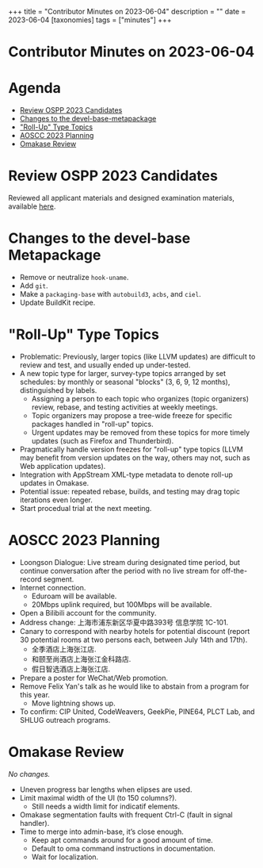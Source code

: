 +++
title = "Contributor Minutes on 2023-06-04"
description = ""
date = 2023-06-04
[taxonomies]
tags = ["minutes"]
+++

Contributor Minutes on 2023-06-04
=================================

Agenda
======

- [Review OSPP 2023 Candidates](#review-ospp-2023-candidates)
- [Changes to the devel-base-metapackage](#changes-to-the-devel-base-metapackage)
- ["Roll-Up" Type Topics](#roll-up-type-topics)
- [AOSCC 2023 Planning](#aoscc-2023-planning)
- [Omakase Review](#omakase-review)

Review OSPP 2023 Candidates
===========================

Reviewed all applicant materials and designed examination materials, available [here](https://repo.aosc.io/aosc-documentation/ospp-2023/).

Changes to the devel-base Metapackage
=====================================

- Remove or neutralize `hook-uname`.
- Add `git`.
- Make a `packaging-base` with `autobuild3`, `acbs`, and `ciel`.
- Update BuildKit recipe.

"Roll-Up" Type Topics
=====================

- Problematic: Previously, larger topics (like LLVM updates) are difficult to review and test, and usually ended up under-tested.
- A new topic type for larger, survey-type topics arranged by set schedules: by monthly or seasonal "blocks" (3, 6, 9, 12 months), distinguished by labels.
    - Assigning a person to each topic who organizes (topic organizers) review, rebase, and testing activities at weekly meetings.
    - Topic organizers may propose a tree-wide freeze for specific packages handled in "roll-up" topics.
    - Urgent updates may be removed from these topics for more timely updates (such as Firefox and Thunderbird).
- Pragmatically handle version freezes for "roll-up" type topics (LLVM may benefit from version updates on the way, others may not, such as Web application updates).
- Integration with AppStream XML-type metadata to denote roll-up updates in Omakase.
- Potential issue: repeated rebase, builds, and testing may drag topic iterations even longer.
- Start procedual trial at the next meeting.

AOSCC 2023 Planning
===================

- Loongson Dialogue: Live stream during designated time period, but continue conversation after the period with no live stream for off-the-record segment.
- Internet connection.
    - Eduroam will be available.
    - 20Mbps uplink required, but 100Mbps will be available.
- Open a Bilibili account for the community.
- Address change: 上海市浦东新区华夏中路393号 信息学院 1C-101.
- Canary to correspond with nearby hotels for potential discount (report 30 potential rooms at two persons each, between July 14th and 17th).
    - 全季酒店上海张江店.
    - 和颐至尚酒店上海张江金科路店.
    - 假日智选酒店上海张江店.
- Prepare a poster for WeChat/Web promotion.
- Remove Felix Yan's talk as he would like to abstain from a program for this year.
    - Move lightning shows up.
- To confirm: CIP United, CodeWeavers, GeekPie, PINE64, PLCT Lab, and SHLUG outreach programs.

Omakase Review
==============

*No changes.*

- Uneven progress bar lengths when elipses are used.
- Limit maximal width of the UI (to 150 columns?).
    - Still needs a width limit for indicatif elements.
- Omakase segmentation faults with frequent Ctrl-C (fault in signal handler).
- Time to merge into admin-base, it’s close enough.
    - Keep apt commands around for a good amount of time.
    - Default to oma command instructions in documentation.
    - Wait for localization.
